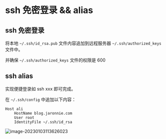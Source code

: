 # ssh 免密登录 && alias

## ssh 免密登录

将本地 `~/.ssh/id_rsa.pub` 文件内容追加到远程服务器 `~/.ssh/authorized_keys` 文件中。

并确保 `~/.ssh/authorized_keys` 文件的权限是 600

## ssh alias

实现便捷登录如 ssh xxx 即可完成。

在 `~/.ssh/config` 中追加以下内容：

```shell
Host ali
    HostName blog.jaronnie.com
    User root
    IdentityFile ~/.ssh/id_rsa
```

![image-20230103113626023](https://oss.jaronnie.com/image-20230103113626023.png)

